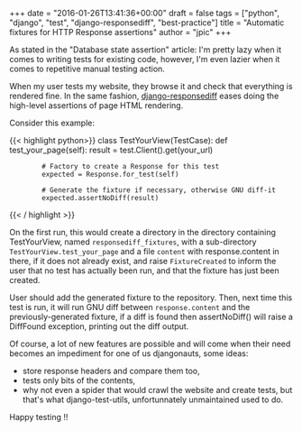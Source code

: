 +++
date = "2016-01-26T13:41:36+00:00"
draft = false
tags = ["python", "django", "test", "django-responsediff", "best-practice"]
title = "Automatic fixtures for HTTP Response assertions"
author = "jpic"
+++

As stated in the "Database state assertion" article: I'm pretty lazy
when it comes to writing tests for existing code, however, I'm even lazier when
it comes to repetitive manual testing action.

When my user tests my website, they browse it and check that everything is
rendered fine. In the same fashion,
[django-responsediff](https://github.com/yourlabs/django-responsediff) eases
doing the high-level assertions of page HTML rendering.

Consider this example:


{{< highlight python>}}
    class TestYourView(TestCase):
        def test_your_page(self):
            result = test.Client().get(your_url)

            # Factory to create a Response for this test
            expected = Response.for_test(self)

            # Generate the fixture if necessary, otherwise GNU diff-it
            expected.assertNoDiff(result)
{{< / highlight >}}


On the first run, this would create a directory in the directory containing
TestYourView, named ``responsediff_fixtures``, with a sub-directory
``TestYourView.test_your_page`` and a file ``content`` with response.content in
there, if it does not already exist, and raise ``FixtureCreated`` to inform the
user that no test has actually been run, and that the fixture has just been
created.

User should add the generated fixture to the repository. Then, next time this
test is run, it will run GNU diff between ``response.content`` and the
previously-generated fixture, if a diff is found then assertNoDiff() will raise
a DiffFound exception, printing out the diff output.

Of course, a lot of new features are possible and will come when their need
becomes an impediment for one of us djangonauts, some ideas:

- store response headers and compare them too,
- tests only bits of the contents,
- why not even a spider that would crawl the website and create tests, but
  that's what django-test-utils, unfortunnately unmaintained used to do.

Happy testing !!
